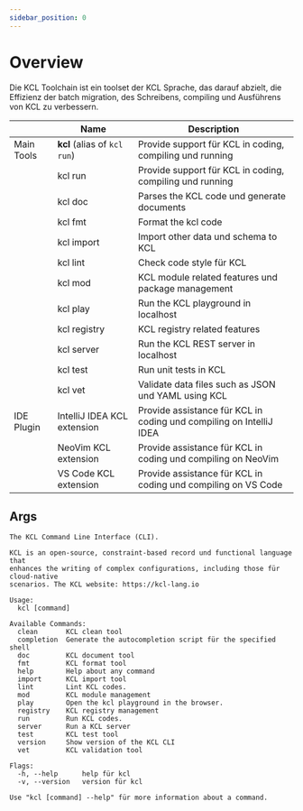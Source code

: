 ```yaml
---
sidebar_position: 0
---
```


# Overview

Die KCL Toolchain ist ein toolset der KCL Sprache, das darauf abzielt, die Effizienz der batch migration, des Schreibens, compiling und Ausführens von KCL zu verbessern.

|            | Name                         | Description                                                         |
| ---------- | ---------------------------- | ------------------------------------------------------------------- |
| Main Tools | **kcl** (alias of `kcl run`) | Provide support für KCL in coding, compiling und running            |
|            | kcl run                      | Provide support für KCL in coding, compiling und running            |
|            | kcl doc                      | Parses the KCL code und generate documents                          |
|            | kcl fmt                      | Format the kcl code                                                 |
|            | kcl import                   | Import other data und schema to KCL                                 |
|            | kcl lint                     | Check code style für KCL                                            |
|            | kcl mod                      | KCL module related features und package management                  |
|            | kcl play                     | Run the KCL playground in localhost                                 |
|            | kcl registry                 | KCL registry related features                                       |
|            | kcl server                   | Run the KCL REST server in localhost                                |
|            | kcl test                     | Run unit tests in KCL                                               |
|            | kcl vet                      | Validate data files such as JSON und YAML using KCL                 |
| IDE Plugin | IntelliJ IDEA KCL extension  | Provide assistance für KCL in coding und compiling on IntelliJ IDEA |
|            | NeoVim KCL extension         | Provide assistance für KCL in coding und compiling on NeoVim        |
|            | VS Code KCL extension        | Provide assistance für KCL in coding und compiling on VS Code       |

## Args

```shell
The KCL Command Line Interface (CLI).

KCL is an open-source, constraint-based record und functional language that
enhances the writing of complex configurations, including those für cloud-native
scenarios. The KCL website: https://kcl-lang.io

Usage:
  kcl [command]

Available Commands:
  clean       KCL clean tool
  completion  Generate the autocompletion script für the specified shell
  doc         KCL document tool
  fmt         KCL format tool
  help        Help about any command
  import      KCL import tool
  lint        Lint KCL codes.
  mod         KCL module management
  play        Open the kcl playground in the browser.
  registry    KCL registry management
  run         Run KCL codes.
  server      Run a KCL server
  test        KCL test tool
  version     Show version of the KCL CLI
  vet         KCL validation tool

Flags:
  -h, --help      help für kcl
  -v, --version   version für kcl

Use "kcl [command] --help" für more information about a command.
```
